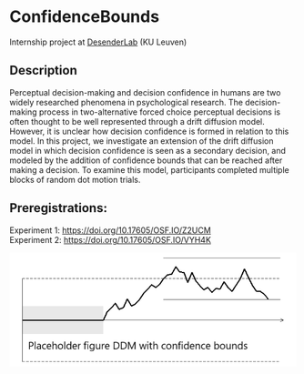 # ConfidenceBounds

Internship project at [DesenderLab](https://desenderlab.com/) (KU Leuven)  
  
## Description
  
Perceptual decision-making and decision confidence in humans are two widely researched phenomena in psychological research. The decision-making process in two-alternative forced choice perceptual decisions is often thought to be well represented through a drift diffusion model. However, it is unclear how decision confidence is formed in relation to this model. In this project, we investigate an extension of the drift diffusion model in which decision confidence is seen as a secondary decision, and modeled by the addition of confidence bounds that can be reached after making a decision. To examine this model, participants completed multiple blocks of random dot motion trials.

## Preregistrations:
Experiment 1: https://doi.org/10.17605/OSF.IO/Z2UCM  
Experiment 2: https://doi.org/10.17605/OSF.IO/VYH4K
  
  
  
![Placeholder DDM with confidence bounds figure](Figures/DDM_ConfidenceBounds.png)

